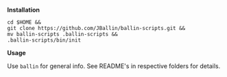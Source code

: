 **Installation**

```shell
cd $HOME &&
git clone https://github.com/JBallin/ballin-scripts.git &&
mv ballin-scripts .ballin-scripts &&
.ballin-scripts/bin/init
```

**Usage**

Use `ballin` for general info. See README's in respective folders for details.
